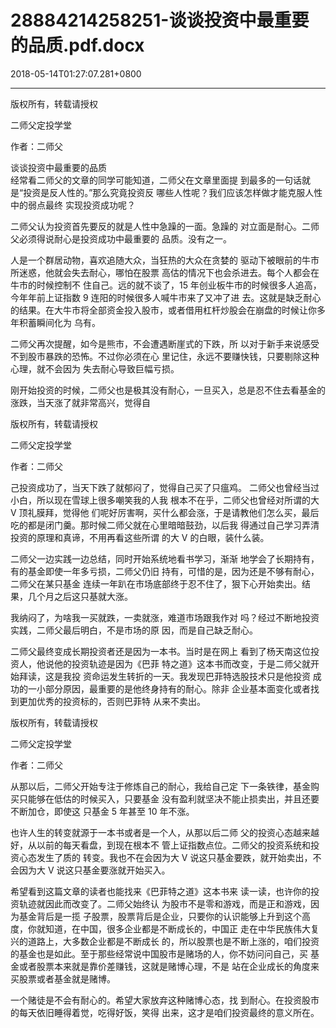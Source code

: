 # 28884214258251-谈谈投资中最重要的品质.pdf.docx

2018-05-14T01:27:07.281+0800

----

版权所有，转载请授权

二师父定投学堂

作者：二师父

谈谈投资中最重要的品质   
经常看二师父的文章的同学可能知道，二师父在文章里面提 到最多的一句话就是“投资是反人性的。”那么究竟投资反 哪些人性呢？我们应该怎样做才能克服人性中的弱点最终 实现投资成功呢？ 

二师父认为投资首先要反的就是人性中急躁的一面。急躁的 对立面是耐心。二师父必须得说耐心是投资成功中最重要的 品质。没有之一。 

人是一个群居动物，喜欢追随大众，当狂热的大众在贪婪的 驱动下被眼前的牛市所迷惑，他就会失去耐心，哪怕在股票 高估的情况下也会杀进去。每个人都会在牛市的时候控制不 住自己。远的就不谈了，15 年创业板牛市的时候很多人追高，今年年前上证指数 9 连阳的时候很多人喊牛市来了又冲了进 去。这就是缺乏耐心的结果。在大牛市将全部资金投入股市，或者借用杠杆炒股会在崩盘的时候让你多年积蓄瞬间化为 乌有。 

二师父再次提醒，如今是熊市，不会遭遇断崖式的下跌，所 以对于新手来说感受不到股市暴跌的恐怖。不过你必须在心 里记住，永远不要赚快钱，只要剔除这种心理，就不会因为 失去耐心导致巨幅亏损。 

刚开始投资的时候，二师父也是极其没有耐心，一旦买入，总是忍不住去看基金的涨跌，当天涨了就非常高兴，觉得自

版权所有，转载请授权

二师父定投学堂

作者：二师父

己投资成功了，当天下跌了就郁闷了，觉得自己买了只瘟鸡。 二师父也曾经当过小白，所以现在雪球上很多嘲笑我的人我 根本不在乎，二师父也曾经对所谓的大 V 顶礼膜拜，觉得他 们呢好厉害啊，买什么都会涨，于是请教他们怎么买，最后 吃的都是闭门羹。那时候二师父就在心里暗暗鼓劲，以后我 得通过自己学习弄清投资的原理和真谛，不用再看这些所谓 的大 V 的白眼，装什么装。 

二师父一边实践一边总结，同时开始系统地看书学习，渐渐 地学会了长期持有，有的基金即使一年多亏损，二师父仍旧 持有，可惜的是，因为还是不够有耐心，二师父在某只基金 连续一年趴在市场底部终于忍不住了，狠下心开始卖出。结 果，几个月之后这只基就大涨。 

我纳闷了，为啥我一买就跌，一卖就涨，难道市场跟我作对 吗？经过不断地投资实践，二师父最后明白，不是市场的原 因，而是自己缺乏耐心。 

二师父最终变成长期投资者还是因为一本书。当时是在网上 看到了杨天南这位投资人，他说他的投资轨迹是因为《巴菲 特之道》这本书而改变，于是二师父就开始拜读，这是我投 资命运发生转折的一天。我发现巴菲特选股技术只是他投资 成功的一小部分原因，最重要的是他终身持有的耐心。除非 企业基本面变化或者找到更加优秀的投资标的，否则巴菲特 从来不卖出。 

版权所有，转载请授权

二师父定投学堂

作者：二师父

从那以后，二师父开始专注于修炼自己的耐心，我给自己定 下一条铁律，基金购买只能够在低估的时候买入，只要基金 没有盈利就坚决不能止损卖出，并且还要不断加仓，即使这 只基金 5 年甚至 10 年不涨。 

也许人生的转变就源于一本书或者是一个人，从那以后二师 父的投资心态越来越好，从以前的每天看盘，到现在根本不 管上证指数点位。二师父的投资系统和投资心态发生了质的 转变。我也不在会因为大 V 说这只基金要跌，就开始卖出，不会因为大 V 说这只基金要涨就开始买入。 

希望看到这篇文章的读者也能找来《巴菲特之道》这本书来 读一读，也许你的投资轨迹就因此而改变了。二师父始终认 为股市不是零和游戏，而是正和游戏，因为基金背后是一揽 子股票，股票背后是企业，只要你的认识能够上升到这个高 度，你就知道，在中国，很多企业都是不断成长的，中国正 走在中华民族伟大复兴的道路上，大多数企业都是不断成长 的，所以股票也是不断上涨的，咱们投资的基金也是如此。至于那些经常说中国股市是赌场的人，你不妨问问自己，买 基金或者股票本来就是靠价差赚钱，这就是赌博心理，不是 站在企业成长的角度来买股票或者基金就是赌博。 

一个赌徒是不会有耐心的。希望大家放弃这种赌博心态，找 到耐心。在投资股市的每天依旧睡得着觉，吃得好饭，笑得 出来，这才是咱们投资最终的意义所在。 

